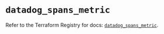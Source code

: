 # `datadog_spans_metric`

Refer to the Terraform Registry for docs: [`datadog_spans_metric`](https://registry.terraform.io/providers/datadog/datadog/3.55.0/docs/resources/spans_metric).
